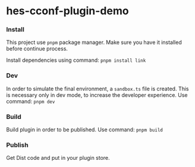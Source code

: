 # hes-cconf-plugin-demo

### Install
This project use `pnpm` package manager. Make sure you have it installed before continue process.

Install dependencies using command: `pnpm install link`

### Dev
In order to simulate the final environment, a `sandbox.ts` file is created. This is necessary only in dev mode, to increase the developer experience. Use command: `pnpm dev`

### Build
Build plugin in order to be published. Use command: `pnpm build`

### Publish
Get Dist code and put in your plugin store.
